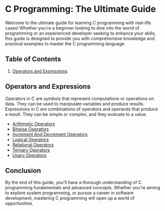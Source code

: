 # C Programming: The Ultimate Guide

Welcome to the ultimate guide for learning C programming with real-life cases! Whether you're a beginner looking to dive into the world of programming or an experienced developer seeking to enhance your skills, this guide is designed to provide you with comprehensive knowledge and practical examples to master the C programming language.

## Table of Contents

1. [Operators and Expressions](#operators-and-expressions)

## Operators and Expressions

Operators in C are symbols that represent computations or operations on data. They can be used to manipulate variables and produce results.
Expressions in C are combinations of operators and operands that produce a result. They can be simple or complex, and they evaluate to a value.

- [Arithmetic Operators](https://github.com/Kushalshakya/C-Programming/blob/main/OperatorsAndExpressions/ArithmeticOperator.c)
- [Bitwise Operators](https://github.com/Kushalshakya/C-Programming/blob/main/OperatorsAndExpressions/BitwiseOperator.c)
- [Increment And Decrement Operators](https://github.com/Kushalshakya/C-Programming/blob/main/OperatorsAndExpressions/IncrementDecrementOperator.c)
- [Logical Operators](https://github.com/Kushalshakya/C-Programming/blob/main/OperatorsAndExpressions/LogicalOperator.c)
- [Relational Operators](https://github.com/Kushalshakya/C-Programming/blob/main/OperatorsAndExpressions/RelationalOperator.c)
- [Ternary Operators](https://github.com/Kushalshakya/C-Programming/blob/main/OperatorsAndExpressions/TernaryOperator.c)
- [Unary Operators](https://github.com/Kushalshakya/C-Programming/blob/main/OperatorsAndExpressions/UnaryOperator.c)

## Conclusion

By the end of this guide, you'll have a thorough understanding of C programming fundamentals and advanced concepts. Whether you're aiming to explore system programming, or pursue a career in software development, mastering C programming will open up a world of opportunities.
